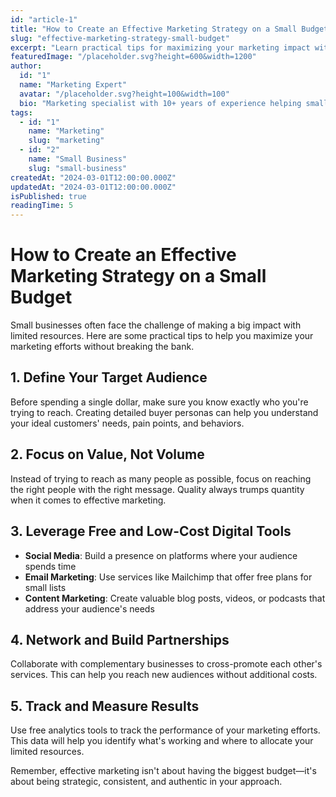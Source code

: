 ```yaml
---
id: "article-1"
title: "How to Create an Effective Marketing Strategy on a Small Budget"
slug: "effective-marketing-strategy-small-budget"
excerpt: "Learn practical tips for maximizing your marketing impact without breaking the bank."
featuredImage: "/placeholder.svg?height=600&width=1200"
author:
  id: "1"
  name: "Marketing Expert"
  avatar: "/placeholder.svg?height=100&width=100"
  bio: "Marketing specialist with 10+ years of experience helping small businesses grow."
tags:
  - id: "1"
    name: "Marketing"
    slug: "marketing"
  - id: "2"
    name: "Small Business"
    slug: "small-business"
createdAt: "2024-03-01T12:00:00.000Z"
updatedAt: "2024-03-01T12:00:00.000Z"
isPublished: true
readingTime: 5
---
```


# How to Create an Effective Marketing Strategy on a Small Budget

Small businesses often face the challenge of making a big impact with limited resources. Here are some practical tips to help you maximize your marketing efforts without breaking the bank.

## 1. Define Your Target Audience

Before spending a single dollar, make sure you know exactly who you're trying to reach. Creating detailed buyer personas can help you understand your ideal customers' needs, pain points, and behaviors.

## 2. Focus on Value, Not Volume

Instead of trying to reach as many people as possible, focus on reaching the right people with the right message. Quality always trumps quantity when it comes to effective marketing.

## 3. Leverage Free and Low-Cost Digital Tools

- **Social Media**: Build a presence on platforms where your audience spends time
- **Email Marketing**: Use services like Mailchimp that offer free plans for small lists
- **Content Marketing**: Create valuable blog posts, videos, or podcasts that address your audience's needs

## 4. Network and Build Partnerships

Collaborate with complementary businesses to cross-promote each other's services. This can help you reach new audiences without additional costs.

## 5. Track and Measure Results

Use free analytics tools to track the performance of your marketing efforts. This data will help you identify what's working and where to allocate your limited resources.

Remember, effective marketing isn't about having the biggest budget—it's about being strategic, consistent, and authentic in your approach.